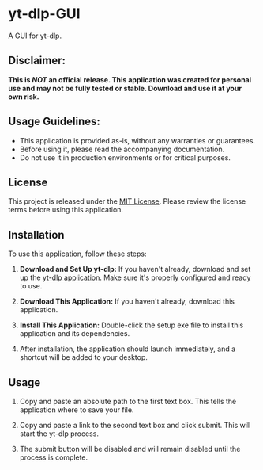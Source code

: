 # yt-dlp-GUI

A GUI for yt-dlp.

## Disclaimer:
**This is *NOT* an official release. This application was created for personal use and may not be fully tested or stable. Download and use it at your own risk.**

## Usage Guidelines:
- This application is provided as-is, without any warranties or guarantees.
- Before using it, please read the accompanying documentation.
- Do not use it in production environments or for critical purposes.

## License
This project is released under the [MIT License](LICENSE). Please review the license terms before using this application.

## Installation
To use this application, follow these steps:

1. **Download and Set Up yt-dlp:** If you haven't already, download and set up the [yt-dlp application](https://github.com/yt-dlp/yt-dlp). Make sure it's properly configured and ready to use.

2. **Download This Application:** If you haven't already, download this application.

3. **Install This Application:** Double-click the setup exe file to install this application and its dependencies.

4. After installation, the application should launch immediately, and a shortcut will be added to your desktop.

## Usage
1. Copy and paste an absolute path to the first text box. This tells the application where to save your file.

2. Copy and paste a link to the second text box and click submit. This will start the yt-dlp process.

3. The submit button will be disabled and will remain disabled until the process is complete.
